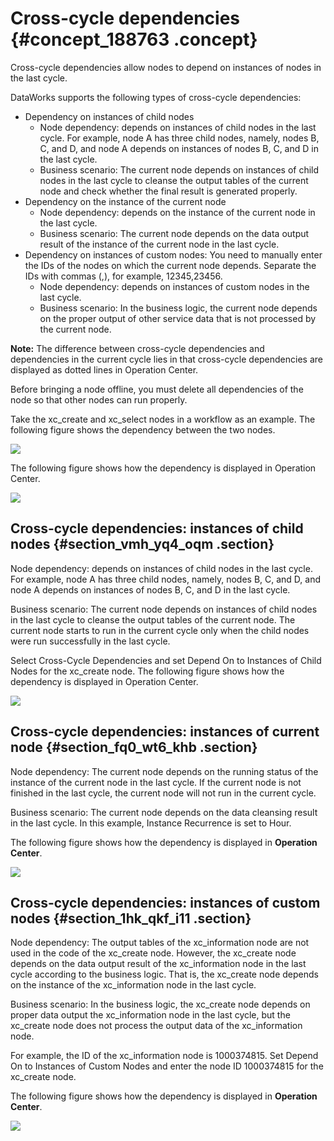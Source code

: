 # Cross-cycle dependencies {#concept_188763 .concept}

Cross-cycle dependencies allow nodes to depend on instances of nodes in the last cycle.

DataWorks supports the following types of cross-cycle dependencies:

-   Dependency on instances of child nodes
    -   Node dependency: depends on instances of child nodes in the last cycle. For example, node A has three child nodes, namely, nodes B, C, and D, and node A depends on instances of nodes B, C, and D in the last cycle.
    -   Business scenario: The current node depends on instances of child nodes in the last cycle to cleanse the output tables of the current node and check whether the final result is generated properly.
-   Dependency on the instance of the current node
    -   Node dependency: depends on the instance of the current node in the last cycle.
    -   Business scenario: The current node depends on the data output result of the instance of the current node in the last cycle.
-   Dependency on instances of custom nodes: You need to manually enter the IDs of the nodes on which the current node depends. Separate the IDs with commas \(,\), for example, 12345,23456.
    -   Node dependency: depends on instances of custom nodes in the last cycle.
    -   Business scenario: In the business logic, the current node depends on the proper output of other service data that is not processed by the current node.

**Note:** The difference between cross-cycle dependencies and dependencies in the current cycle lies in that cross-cycle dependencies are displayed as dotted lines in Operation Center.

Before bringing a node offline, you must delete all dependencies of the node so that other nodes can run properly.

Take the xc\_create and xc\_select nodes in a workflow as an example. The following figure shows the dependency between the two nodes.

![](http://static-aliyun-doc.oss-cn-hangzhou.aliyuncs.com/assets/img/162682/156637829345437_en-US.png)

The following figure shows how the dependency is displayed in Operation Center.

![](http://static-aliyun-doc.oss-cn-hangzhou.aliyuncs.com/assets/img/162682/156637829345439_en-US.png)

## Cross-cycle dependencies: instances of child nodes {#section_vmh_yq4_oqm .section}

Node dependency: depends on instances of child nodes in the last cycle. For example, node A has three child nodes, namely, nodes B, C, and D, and node A depends on instances of nodes B, C, and D in the last cycle.

Business scenario: The current node depends on instances of child nodes in the last cycle to cleanse the output tables of the current node. The current node starts to run in the current cycle only when the child nodes were run successfully in the last cycle.

Select Cross-Cycle Dependencies and set Depend On to Instances of Child Nodes for the xc\_create node. The following figure shows how the dependency is displayed in Operation Center.

![](http://static-aliyun-doc.oss-cn-hangzhou.aliyuncs.com/assets/img/162682/156637829456912_en-US.png)

## Cross-cycle dependencies: instances of current node {#section_fq0_wt6_khb .section}

Node dependency: The current node depends on the running status of the instance of the current node in the last cycle. If the current node is not finished in the last cycle, the current node will not run in the current cycle.

Business scenario: The current node depends on the data cleansing result in the last cycle. In this example, Instance Recurrence is set to Hour.

The following figure shows how the dependency is displayed in **Operation Center**.

![](http://static-aliyun-doc.oss-cn-hangzhou.aliyuncs.com/assets/img/162682/156637829556914_en-US.png)

## Cross-cycle dependencies: instances of custom nodes {#section_1hk_qkf_i11 .section}

Node dependency: The output tables of the xc\_information node are not used in the code of the xc\_create node. However, the xc\_create node depends on the data output result of the xc\_information node in the last cycle according to the business logic. That is, the xc\_create node depends on the instance of the xc\_information node in the last cycle.

Business scenario: In the business logic, the xc\_create node depends on proper data output the xc\_information node in the last cycle, but the xc\_create node does not process the output data of the xc\_information node.

For example, the ID of the xc\_information node is 1000374815. Set Depend On to Instances of Custom Nodes and enter the node ID 1000374815 for the xc\_create node.

The following figure shows how the dependency is displayed in **Operation Center**.

![](http://static-aliyun-doc.oss-cn-hangzhou.aliyuncs.com/assets/img/162682/156637829656915_en-US.png)

